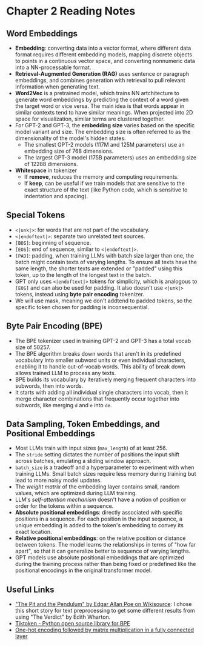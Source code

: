 # Chapter 2 Reading Notes

## Word Embeddings
- **Embedding**: converting data into a vector format, where different data format requires different embedding models, mapping discrete objects to points in a continuous vector space, and converting nonnumeric data into a NN-processable format.
- **Retrieval-Augmented Generation (RAG)** uses sentence or paragraph embeddings, and combines generation with retrieval to pull relevant information when generating text.
- **Word2Vec** is a pretrained model, which trains NN artchitecture to generate word embeddings by predicting the context of a word given the target word or vice versa. The main idea is that words appear in similar contexts tend to have similar meanings. When projected into 2D space for visualization, similar terms are clustered together.
- For GPT-2 and GPT-3, the **embedding size** varies based on the specific model variant and size. The embedding size is often referred to as the dimensionality of the model's hidden states.
    - The smallest GPT-2 models (117M and 125M parameters) use an embedding size of 768 dimensions.
    - The largest GPT-3 model (175B parameters) uses an embedding size of 12288 dimensions.
- **Whitespace** in tokenizer
    - If **remove**, reduces the memory and computing requirements.
    - If **keep**, can be useful if we train models that are sensitive to the exact structure of the text (like Python code, which is sensitive to indentation and spacing).

## Special Tokens
- `<|unk|>`: for words that are not part of the vocabulary.
- `<|endoftext|>`: separate two unrelated text sources.
- `[BOS]`: beginning of sequence.
- `[EOS]`: end of sequence, similar to `<|endoftext|>`.
- `[PAD]`: padding, when training LLMs with batch size larger than one, the batch might contain texts of varying lengths. To ensure all texts have the same length, the shorter texts are extended or "padded" using this token, up to the length of the longest text in the batch.
- GPT only uses `<|endoftext|>` tokens for simplicity, which is analogous to `[EOS]` and can also be used for padding. It also doesn't use `<|unk|>` tokens, instead using **byte pair encoding** tokenizer.
- We will use mask, meaning we don't addtend to padded tokens, so the specific token chosen for padding is inconsequential.

## Byte Pair Encoding (BPE)
- The BPE tokenizer used in training GPT-2 and GPT-3 has a total vocab size of 50257. 
- The BPE algorithm breaks down words that aren't in its predefined vocabulary into smaller subword units or even individual characters, enabling it to handle out-of-vocab words. This ability of break down allows trained LLM to process any texts.
- BPE builds its vocabulary by iteratively merging frequent characters into subwords, then into words.
- It starts with adding all individual single characters into vocab, then it merge character combinations that frequently occur together into subwords, like merging `d` and `e` into `de`.

## Data Sampling, Token Embeddings, and Positional Embeddings
- Most LLMs train with input sizes (`max_length`) of at least 256.
- The `stride` setting dictates the number of positions the input shift across batches, emulating a sliding window approach.
- `batch_size` is a tradeoff and a hyperparameter to experiment with when training LLMs. Small batch sizes require less memory during training but lead to more noisy model updates.
- The *weight matrix* of the embedding layer contains small, random values, which are optimized during LLM training. 
- LLM's *self-attention mechanism* doesn't have a notion of position or order for the tokens within a sequence.
- **Absolute positional embeddings**: directly associated with specific positions in a sequence. For each position in the input sequence, a unique embedding is added to the token's embedding to convey its exact location.
- **Relative positional embeddings**: on the relative position or distance between tokens. The model learns the relationships in terms of "how far apart", so that it can generalize better to sequence of varying lengths.
- GPT models use absolute positional embeddings that are optimized during the training process rather than being fixed or predefined like the positional encodings in the original transformer model.

## Useful Links
- ["The Pit and the Pendulum" by Edgar Allan Poe on Wikisource](https://en.wikisource.org/wiki/The_Works_of_the_Late_Edgar_Allan_Poe_(1850)/Volume_1/The_Pit_and_the_Pendulum): I chose this short story for text preprocessing to get some different results from using "The Verdict" by Edith Wharton.
- [Tiktoken - Python open source library for BPE](https://github.com/openai/tiktoken)
- [One-hot encoding followed by matrix multiplication in a fully connected layer](https://github.com/rasbt/LLMs-from-scratch/tree/main/ch02/03_bonus_embedding-vs-matmul)